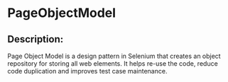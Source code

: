# PageObjectModel
## Description:
Page Object Model is a design pattern in Selenium that creates an object repository for storing all web elements. It helps re-use the code, reduce code duplication and improves test case maintenance.
